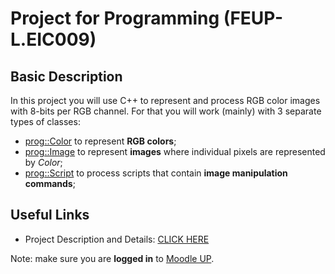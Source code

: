 # Project for Programming (FEUP-L.EIC009)

## Basic Description

In this project you will use C++ to represent and process RGB color images with 8-bits per RGB channel. For that you will work (mainly) with 3 separate types of classes:
 * <prog::Color> to represent **RGB colors**;
 * <prog::Image> to represent **images** where individual pixels are represented by _Color_;
 * <prog::Script> to process scripts that contain **image manipulation commands**;

## Useful Links
* Project Description and Details: [ CLICK HERE ](https://moodle.up.pt/pluginfile.php/218459/mod_resource/content/11/index.html)

Note: make sure you are **logged in** to [Moodle UP](https://moodle.up.pt/my/).
